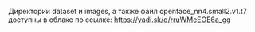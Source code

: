 Директории dataset и images, а также файл openface_nn4.small2.v1.t7
доступны в облаке по ссылке: https://yadi.sk/d/rruWMeEOE6a_gg
